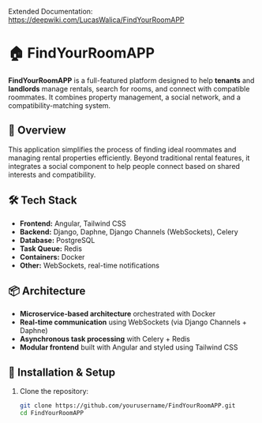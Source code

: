 Extended Documentation: https://deepwiki.com/LucasWalica/FindYourRoomAPP
# 🏠 FindYourRoomAPP

**FindYourRoomAPP** is a full-featured platform designed to help **tenants** and **landlords** manage rentals, search for rooms, and connect with compatible roommates. It combines property management, a social network, and a compatibility-matching system.

## 🚀 Overview

This application simplifies the process of finding ideal roommates and managing rental properties efficiently. Beyond traditional rental features, it integrates a social component to help people connect based on shared interests and compatibility.

## 🛠️ Tech Stack

- **Frontend:** Angular, Tailwind CSS  
- **Backend:** Django, Daphne, Django Channels (WebSockets), Celery  
- **Database:** PostgreSQL  
- **Task Queue:** Redis  
- **Containers:** Docker  
- **Other:** WebSockets, real-time notifications

## 📦 Architecture

- **Microservice-based architecture** orchestrated with Docker
- **Real-time communication** using WebSockets (via Django Channels + Daphne)
- **Asynchronous task processing** with Celery + Redis
- **Modular frontend** built with Angular and styled using Tailwind CSS

## 🔧 Installation & Setup

1. Clone the repository:
   ```bash
   git clone https://github.com/yourusername/FindYourRoomAPP.git
   cd FindYourRoomAPP
